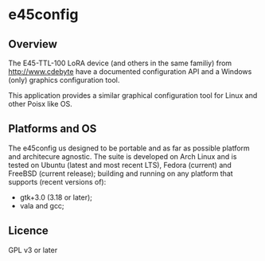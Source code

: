 e45config
=========

## Overview

The E45-TTL-100 LoRA device (and others in the same familiy) from
http://www.cdebyte have a documented configuration API and a Windows
(only) graphics configuration tool.

This application provides a similar graphical configuration tool for
Linux and other Poisx like OS.



## Platforms and OS

The e45config us designed to be portable and as far as possible platform
and architecure agnostic. The suite is developed on Arch Linux and is
tested on Ubuntu (latest and most recent LTS), Fedora (current) and
FreeBSD (current release); building and running on any platform that
supports (recent versions of):

* gtk+3.0 (3.18 or later);
* vala and gcc;

## Licence

GPL v3 or later
